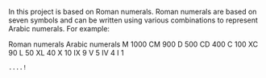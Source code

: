 In this project is based on Roman numerals. Roman numerals are based on seven symbols and can be written using various combinations to represent Arabic numerals. For example:

Roman numerals Arabic numerals
M 1000
CM 900
D 500
CD 400
C 100
XC 90
L 50
XL 40
X 10
IX 9
V 5
IV 4
I 1

    ....!
